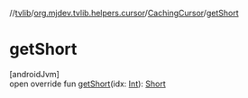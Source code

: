 //[tvlib](../../../index.md)/[org.mjdev.tvlib.helpers.cursor](../index.md)/[CachingCursor](index.md)/[getShort](get-short.md)

# getShort

[androidJvm]\
open override fun [getShort](get-short.md)(idx: [Int](https://kotlinlang.org/api/latest/jvm/stdlib/kotlin/-int/index.html)): [Short](https://kotlinlang.org/api/latest/jvm/stdlib/kotlin/-short/index.html)
